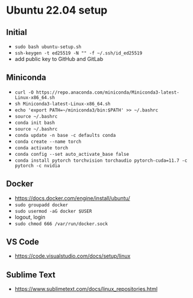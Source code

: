 # Ubuntu 22.04 setup

## Initial
 - `sudo bash ubuntu-setup.sh`
 - `ssh-keygen -t ed25519 -N "" -f ~/.ssh/id_ed25519`
 - add public key to GitHub and GitLab

## Miniconda
 - `curl -O https://repo.anaconda.com/miniconda/Miniconda3-latest-Linux-x86_64.sh`
 - `sh Miniconda3-latest-Linux-x86_64.sh`
 - `echo 'export PATH=~/miniconda3/bin:$PATH' >> ~/.bashrc`
 - `source ~/.bashrc`
 - `conda init bash`
 - `source ~/.bashrc`
 - `conda update -n base -c defaults conda`
 - `conda create --name torch`
 - `conda activate torch`
 - `conda config --set auto_activate_base false`
 - `conda install pytorch torchvision torchaudio pytorch-cuda=11.7 -c pytorch -c nvidia`

## Docker
 - https://docs.docker.com/engine/install/ubuntu/
 - `sudo groupadd docker`
 - `sudo usermod -aG docker $USER`
 - logout, login
 - `sudo chmod 666 /var/run/docker.sock`

 ## VS Code
  - https://code.visualstudio.com/docs/setup/linux

## Sublime Text
 - https://www.sublimetext.com/docs/linux_repositories.html

